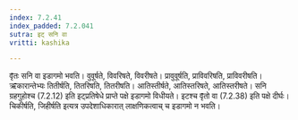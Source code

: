 ```yaml
---
index: 7.2.41
index_padded: 7.2.041
sutra: इट् सनि वा
vritti: kashika

---
```

वृ̄तः सनि वा इडागमो भवति। वुवूर्षते, विवरिषते, विवरीषते। प्रावुवूर्षति, प्राविवरिषति, प्राविवरीषति। ऋ̄कारान्तेभ्यः तितीर्षति, तितरिषति, तितरीषति। आतिस्तीर्षते, आतिस्तरिषते, आतिस्तरीषते। सनि ग्रहगुहोश्च (7.2.12) इति इट्प्रतिषेधे प्राप्ते पक्षे इडागमो विधीयते। इटश्च वृ̄तो वा (7.2.38) इति पक्षे दीर्घः। चिकीर्षति, जिहीर्षति इत्यत्र उपदेशाधिकारात् लाक्षणिकत्वाच् च इडागमो न भवति।